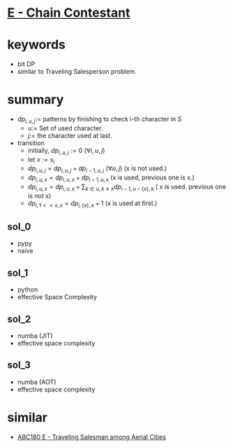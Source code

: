 # [E - Chain Contestant](https://atcoder.jp/contests/abc215/tasks/abc215_e)




# keywords 
- bit DP 
- similar to Traveling Salesperson problem.


# summary
- $dp_{i, u, j} :=$ patterns by finishing to check i-th character in $S$
  - $u :=$ Set of used character.
  - $j :=$ the character used at last.
- transition
  - initially, $dp_{i, u, j} := 0\ (\forall{i, u, j})$
  - let $x := s_{i}$
  - $dp_{i, u, j} = dp_{i, u, j} + dp_{i - 1, u, j}\ (\forall{u, j})$ (x is not used.)
  - $dp_{i, u, x} = dp_{i, u, x} + dp_{i - 1, u, x}$ (x is used, previous one is x.)
  - $dp_{i, u, x} = dp_{i, u, x} + \sum_{k \in u, k \neq x}{dp_{i - 1, u - \{x\}, k}}$ ( x is used. previous one is not x)
  - $dp_{i, 1 << x, x} = dp_{i, \{x\}, x} + 1$ (x is used at first.)



## sol_0
- pypy
- naive


## sol_1
- python
- effective Space Complexity


## sol_2
- numba (JIT)
- effective space complexity


## sol_3
- numba (AOT)
- effective space complexity



# similar 
- [ABC180 E - Traveling Salesman among Aerial Cities](https://atcoder.jp/contests/abc180/tasks/abc180_e)